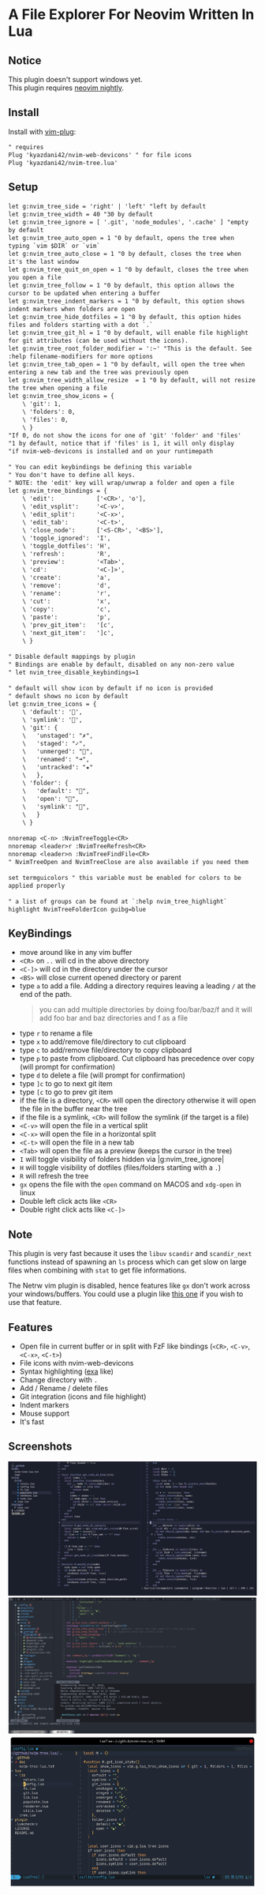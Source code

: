 # A File Explorer For Neovim Written In Lua

## Notice

This plugin doesn't support windows yet. \
This plugin requires [neovim nightly](https://github.com/neovim/neovim/wiki/Installing-Neovim).

## Install

Install with [vim-plug](https://github.com/junegunn/vim-plug):

```vim
" requires 
Plug 'kyazdani42/nvim-web-devicons' " for file icons
Plug 'kyazdani42/nvim-tree.lua'
```

## Setup

```vim
let g:nvim_tree_side = 'right' | 'left' "left by default
let g:nvim_tree_width = 40 "30 by default
let g:nvim_tree_ignore = [ '.git', 'node_modules', '.cache' ] "empty by default
let g:nvim_tree_auto_open = 1 "0 by default, opens the tree when typing `vim $DIR` or `vim`
let g:nvim_tree_auto_close = 1 "0 by default, closes the tree when it's the last window
let g:nvim_tree_quit_on_open = 1 "0 by default, closes the tree when you open a file
let g:nvim_tree_follow = 1 "0 by default, this option allows the cursor to be updated when entering a buffer
let g:nvim_tree_indent_markers = 1 "0 by default, this option shows indent markers when folders are open
let g:nvim_tree_hide_dotfiles = 1 "0 by default, this option hides files and folders starting with a dot `.`
let g:nvim_tree_git_hl = 1 "0 by default, will enable file highlight for git attributes (can be used without the icons).
let g:nvim_tree_root_folder_modifier = ':~' "This is the default. See :help filename-modifiers for more options
let g:nvim_tree_tab_open = 1 "0 by default, will open the tree when entering a new tab and the tree was previously open
let g:nvim_tree_width_allow_resize  = 1 "0 by default, will not resize the tree when opening a file
let g:nvim_tree_show_icons = {
    \ 'git': 1,
    \ 'folders': 0,
    \ 'files': 0,
    \ }
"If 0, do not show the icons for one of 'git' 'folder' and 'files'
"1 by default, notice that if 'files' is 1, it will only display
"if nvim-web-devicons is installed and on your runtimepath

" You can edit keybindings be defining this variable
" You don't have to define all keys.
" NOTE: the 'edit' key will wrap/unwrap a folder and open a file
let g:nvim_tree_bindings = {
    \ 'edit':            ['<CR>', 'o'],
    \ 'edit_vsplit':     '<C-v>',
    \ 'edit_split':      '<C-x>',
    \ 'edit_tab':        '<C-t>',
    \ 'close_node':      ['<S-CR>', '<BS>'],
    \ 'toggle_ignored':  'I',
    \ 'toggle_dotfiles': 'H',
    \ 'refresh':         'R',
    \ 'preview':         '<Tab>',
    \ 'cd':              '<C-]>',
    \ 'create':          'a',
    \ 'remove':          'd',
    \ 'rename':          'r',
    \ 'cut':             'x',
    \ 'copy':            'c',
    \ 'paste':           'p',
    \ 'prev_git_item':   '[c',
    \ 'next_git_item':   ']c',
    \ }

" Disable default mappings by plugin
" Bindings are enable by default, disabled on any non-zero value
" let nvim_tree_disable_keybindings=1

" default will show icon by default if no icon is provided
" default shows no icon by default
let g:nvim_tree_icons = {
    \ 'default': '',
    \ 'symlink': '',
    \ 'git': {
    \   'unstaged': "✗",
    \   'staged': "✓",
    \   'unmerged': "",
    \   'renamed': "➜",
    \   'untracked': "★"
    \   },
    \ 'folder': {
    \   'default': "",
    \   'open': "",
    \   'symlink': "",
    \   }
    \ }

nnoremap <C-n> :NvimTreeToggle<CR>
nnoremap <leader>r :NvimTreeRefresh<CR>
nnoremap <leader>n :NvimTreeFindFile<CR>
" NvimTreeOpen and NvimTreeClose are also available if you need them

set termguicolors " this variable must be enabled for colors to be applied properly

" a list of groups can be found at `:help nvim_tree_highlight`
highlight NvimTreeFolderIcon guibg=blue
```

## KeyBindings

- move around like in any vim buffer
- `<CR>` on `..` will cd in the above directory
- `<C-]>` will cd in the directory under the cursor
- `<BS>` will close current opened directory or parent
- type `a` to add a file. Adding a directory requires leaving a leading `/` at the end of the path.
  > you can add multiple directories by doing foo/bar/baz/f and it will add foo bar and baz directories and f as a file
- type `r` to rename a file
- type `x` to add/remove file/directory to cut clipboard
- type `c` to add/remove file/directory to copy clipboard
- type `p` to paste from clipboard. Cut clipboard has precedence over copy (will prompt for confirmation)
- type `d` to delete a file (will prompt for confirmation)
- type `]c` to go to next git item
- type `[c` to go to prev git item
- if the file is a directory, `<CR>` will open the directory otherwise it will open the file in the buffer near the tree
- if the file is a symlink, `<CR>` will follow the symlink (if the target is a file)
- `<C-v>` will open the file in a vertical split
- `<C-x>` will open the file in a horizontal split
- `<C-t>` will open the file in a new tab
- `<Tab>` will open the file as a preview (keeps the cursor in the tree)
- `I` will toggle visibility of folders hidden via |g:nvim_tree_ignore|
- `H` will toggle visibility of dotfiles (files/folders starting with a `.`)
- `R` will refresh the tree
- `gx` opens the file with the `open` command on MACOS and `xdg-open` in linux
- Double left click acts like `<CR>`
- Double right click acts like `<C-]>`

## Note

This plugin is very fast because it uses the `libuv` `scandir` and `scandir_next` functions instead of spawning an `ls` process which can get slow on large files when combining with `stat` to get file informations.

The Netrw vim plugin is disabled, hence features like `gx` don't work across your windows/buffers. You could use a plugin like [this one](https://github.com/stsewd/gx-extended.vim) if you wish to use that feature.

## Features

- Open file in current buffer or in split with FzF like bindings (`<CR>`, `<C-v>`, `<C-x>`, `<C-t>`)
- File icons with nvim-web-devicons
- Syntax highlighting ([exa](https://github.com/ogham/exa) like)
- Change directory with `.`
- Add / Rename / delete files
- Git integration (icons and file highlight)
- Indent markers
- Mouse support
- It's fast

## Screenshots

![alt text](.github/screenshot.png?raw=true "kyazdani42 tree")
![alt text](.github/screenshot2.png?raw=true "akin909 tree")
![alt text](.github/screenshot3.png?raw=true "stsewd tree")
